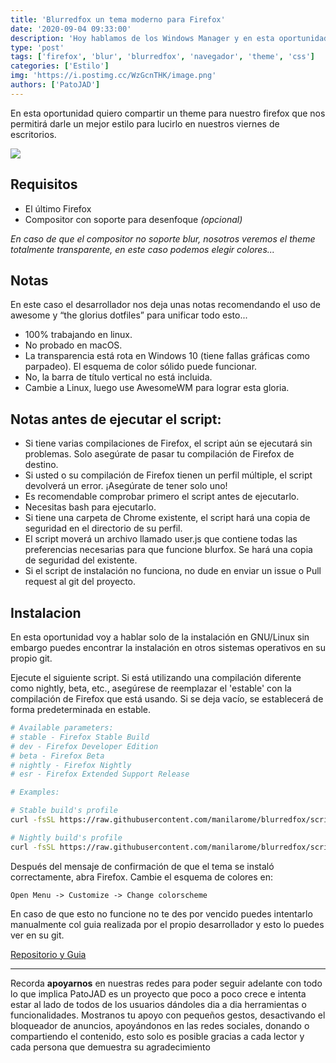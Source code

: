 ```yaml
---
title: 'Blurredfox un tema moderno para Firefox'
date: '2020-09-04 09:33:00'
description: 'Hoy hablamos de los Windows Manager y en esta oportunidad mostramos un poco Awesome aunque la idea es entender en general su uso'
type: 'post'
tags: ['firefox', 'blur', 'blurredfox', 'navegador', 'theme', 'css']
categories: ['Estilo']
img: 'https://i.postimg.cc/WzGcnTHK/image.png'
authors: ['PatoJAD']
---
```


En esta oportunidad quiero compartir un theme para nuestro firefox que nos permitirá darle un mejor estilo para lucirlo en nuestros viernes de escritorios.

![](https://i.postimg.cc/NF7ZXbyv/image.png)

## Requisitos

-   El último Firefox
-   Compositor con soporte para desenfoque _(opcional)_

_En caso de que el compositor no soporte blur, nosotros veremos el theme totalmente transparente, en este caso podemos elegir colores..._

## Notas

En este caso el desarrollador nos deja unas notas recomendando el uso de awesome y “the glorius dotfiles” para unificar todo esto...

-   100% trabajando en linux.
-   No probado en macOS.
-   La transparencia está rota en Windows 10 (tiene fallas gráficas como parpadeo). El esquema de color sólido puede funcionar.
-   No, la barra de título vertical no está incluida.
-   Cambie a Linux, luego use AwesomeWM para lograr esta gloria.

## Notas antes de ejecutar el script:

-   Si tiene varias compilaciones de Firefox, el script aún se ejecutará sin problemas. Solo asegúrate de pasar tu compilación de Firefox de destino.
-   Si usted o su compilación de Firefox tienen un perfil múltiple, el script devolverá un error. ¡Asegúrate de tener solo uno!
-   Es recomendable comprobar primero el script antes de ejecutarlo.
-   Necesitas bash para ejecutarlo.
-   Si tiene una carpeta de Chrome existente, el script hará una copia de seguridad en el directorio de su perfil.
-   El script moverá un archivo llamado user.js que contiene todas las preferencias necesarias para que funcione blurfox. Se hará una copia de seguridad del existente.
-   Si el script de instalación no funciona, no dude en enviar un issue o Pull request al git del proyecto.

## Instalacion

En esta oportunidad voy a hablar solo de la instalación en GNU/Linux sin embargo puedes encontrar la instalación en otros sistemas operativos en su propio git.

Ejecute el siguiente script. Si está utilizando una compilación diferente como nightly, beta, etc., asegúrese de reemplazar el 'estable' con la compilación de Firefox que está usando. Si se deja vacío, se establecerá de forma predeterminada en estable.

```zsh
# Available parameters:
# stable - Firefox Stable Build
# dev - Firefox Developer Edition
# beta - Firefox Beta
# nightly - Firefox Nightly
# esr - Firefox Extended Support Release

# Examples:

# Stable build's profile
curl -fsSL https://raw.githubusercontent.com/manilarome/blurredfox/script/install.sh | bash -s -- stable

# Nightly build's profile
curl -fsSL https://raw.githubusercontent.com/manilarome/blurredfox/script/install.sh | bash -s -- nightly
```

Después del mensaje de confirmación de que el tema se instaló correctamente, abra Firefox. Cambie el esquema de colores en:

`Open Menu -> Customize -> Change colorscheme`

En caso de que esto no funcione no te des por vencido puedes intentarlo manualmente col guia realizada por el propio desarrollador y esto lo puedes ver en su git.

[Repositorio y Guia](https://github.com/manilarome/blurredfox)

---

Recorda **apoyarnos** en nuestras redes para poder seguir adelante con todo lo que implica PatoJAD es un proyecto que poco a poco crece e intenta estar al lado de todos de los usuarios dándoles dia a dia herramientas o funcionalidades. Mostranos tu apoyo con pequeños gestos, desactivando el bloqueador de anuncios, apoyándonos en las redes sociales, donando o compartiendo el contenido, esto solo es posible gracias a cada lector y cada persona que demuestra su agradecimiento
